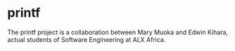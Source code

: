# printf
The printf project is a collaboration between Mary Muoka and Edwin Kihara, actual students of Software Engineering at ALX Africa.
